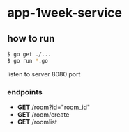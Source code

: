 # app-1week-service


## how to run
```sh
$ go get ./...
$ go run *.go
```

listen to server 8080 port

### endpoints

+ **GET** /room?id="room_id"
+ **GET** /room/create
+ **GET** /roomlist